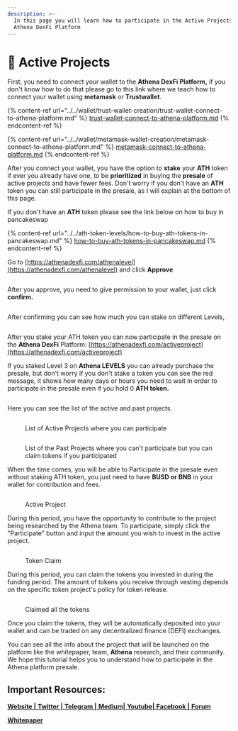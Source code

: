 ```yaml
---
description: >-
  In this page you will learn how to participate in the Active Projects in
  Athena DexFi Platform
---
```


# 🚀 Active Projects

First, you need to connect your wallet to the **Athena DexFi Platform,** if you don't know how to do that please go to this link where we teach how to connect your wallet using **metamask** or **Trustwallet**.

{% content-ref url="../../wallet/trust-wallet-creation/trust-wallet-connect-to-athena-platform.md" %}
[trust-wallet-connect-to-athena-platform.md](../../wallet/trust-wallet-creation/trust-wallet-connect-to-athena-platform.md)
{% endcontent-ref %}

{% content-ref url="../../wallet/metamask-wallet-creation/metamask-connect-to-athena-platform.md" %}
[metamask-connect-to-athena-platform.md](../../wallet/metamask-wallet-creation/metamask-connect-to-athena-platform.md)
{% endcontent-ref %}

After you connect your wallet, you have the option to **stake** your **ATH** token if ever you already have one, to be **prioritized** in buying the **presale** of active projects and have fewer fees. Don't worry if you don't have an **ATH** token you can still participate in the presale, as I will explain at the bottom of this page.

If you don't have an **ATH** token please see the link below on how to buy in pancakeswap

{% content-ref url="../../ath-token-levels/how-to-buy-ath-tokens-in-pancakeswap.md" %}
[how-to-buy-ath-tokens-in-pancakeswap.md](../../ath-token-levels/how-to-buy-ath-tokens-in-pancakeswap.md)
{% endcontent-ref %}



Go to [https://athenadexfi.com/athenalevel](https://athenadexfi.com/athenalevel) and click **Approve**

<figure><img src="../../../../.gitbook/assets/approve.PNG" alt=""><figcaption></figcaption></figure>

After you approve, you need to give permission to your wallet, just click **confirm.**

<figure><img src="../../../../.gitbook/assets/confirm.PNG" alt=""><figcaption></figcaption></figure>

After confirming you can see how much you can stake on different Levels,

<figure><img src="../../../../.gitbook/assets/Athena Levels (1).PNG" alt=""><figcaption></figcaption></figure>

After you stake your ATH token you can now participate in the presale on the **Athena DexFi** Platform: [https://athenadexfi.com/activeproject](https://athenadexfi.com/activeproject)

If you staked Level 3 on **Athena LEVELS** you can already purchase the presale, but don't worry if you don't stake a token you can see the red message, it shows how many days or hours you need to wait in order to participate in the presale even if you hold 0 **ATH token.**

<figure><img src="../../../../.gitbook/assets/participate.PNG" alt=""><figcaption></figcaption></figure>



Here you can see the list of the active and past projects.



<figure><img src="../../../../.gitbook/assets/Active Projects 1.PNG" alt=""><figcaption><p>List of Active Projects where you can participate</p></figcaption></figure>



<figure><img src="../../../../.gitbook/assets/Past Projects.PNG" alt=""><figcaption><p>List of the Past Projects where you can't participate but you can claim tokens if you participated</p></figcaption></figure>





When the time comes, you will be able to Participate in the presale even without staking ATH token, you just need to have **BUSD or BNB** in your wallet for contribution and fees.



<figure><img src="../../../../.gitbook/assets/Active Project.PNG" alt=""><figcaption><p>Active Project</p></figcaption></figure>

During this period, you have the opportunity to contribute to the project being researched by the Athena team. To participate, simply click the "Participate" button and input the amount you wish to invest in the active project.



<figure><img src="../../../../.gitbook/assets/Active Project-Claim.PNG" alt=""><figcaption><p>Token Claim</p></figcaption></figure>

During this period, you can claim the tokens you invested in during the funding period. The amount of tokens you receive through vesting depends on the specific token project's policy for token release.



<figure><img src="../../../../.gitbook/assets/Active Projects-Claimed.PNG" alt=""><figcaption><p>Claimed all the tokens</p></figcaption></figure>

Once you claim the tokens, they will be automatically deposited into your wallet and can be traded on any decentralized finance (DEFI) exchanges.



You can see all the info about the project that will be launched on the platform like the whitepaper, team, **Athena** research, and their community. We hope this tutorial helps you to understand how to participate in the Athena platform presale.

## Important Resources:

[**Website |** ](https://athenadexfi.io/)[**Twitter |** ](https://twitter.com/AthenaDexFi)[**Telegram |** ](https://t.me/AthenaCryptoBankGroup)[**Medium|** ](https://medium.com/@AthenaDexFi)[**Youtube|** ](https://www.youtube.com/@AthenaDexFi)[**Facebook |**  ](https://www.facebook.com/AthenaDexFi)[**Forum**](https://forum.athenacryptobank.io/)

[**Whitepaper**](https://athenacryptobank.io/doc/WHITEPAPER\_ATHENA\_CRYPTO\_BANK.pdf)
